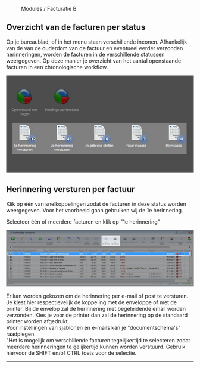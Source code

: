 <properties>
	<page>
		<title>Betalingsherinneringen versturen per status</title>
	</page>
	<menu>
		<position>Modules / Facturatie </position> 
		<title>Herinnering per status</title>
		<sort>B</sort>
	</menu>
</properties>

## Overzicht van de facturen per status ##

Op je bureaublad, of in het menu staan verschillende inconen. Afhankelijk van de van de ouderdom van de factuur en eventueel eerder verzonden herinneringen, worden de facturen in de verschillende statussen weergegeven. Op deze manier je overzicht van het aantal openstaande facturen in een chronologische workflow.

![Herinneren op basis van de status](images/herinneren-per-status.jpg)

## Herinnering versturen per factuur ##

Klik op één van snelkoppelingen zodat de facturen in deze status worden weergegeven. Voor het voorbeeld gaan gebruiken wij de 1e herinnering.

Selecteer één of meerdere facturen en klik op "1e herinnering"

![Herinneren op basis van de status](images/losse-herinnering-versturen.jpg)

<div class="info">
Er kan worden gekozen om de herinnering per e-mail of post te versturen. Je kiest hier respectievelijk de koppeling met de enveloppe of met de printer. Bij de envelop zal de herinnering met begeleidende email worden verzonden. Kies je voor de printer dan zal de herinnering op de standaard printer worden afgedrukt.
</div>

<div class="info">
Voor instellingen van sjablonen en e-mails kan je "documentschema's" raadplegen.
</div>

<div class="tip">
"Het is mogelijk om verschillende facturen tegelijkertijd te selecteren zodat meerdere herinneringen te gelijkertijd kunnen worden verstuurd. Gebruik hiervoor de SHIFT en/of CTRL toets voor de selectie.
</div>

----------